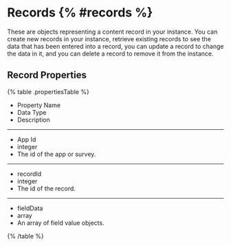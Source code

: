 # Records {% #records %}

These are objects representing a content record in your instance. You can create new records in your instance, retrieve existing records to see the data that has been entered into a record, you can update a record to change the data in it, and you can delete a record to remove it from the instance.

## Record Properties

{% table .propertiesTable %}

- Property Name
- Data Type
- Description

---

- App Id
- integer
- The id of the app or survey.

---

- recordId
- integer
- The id of the record.

---

- fieldData
- array
- An array of field value objects.

{% /table %}
